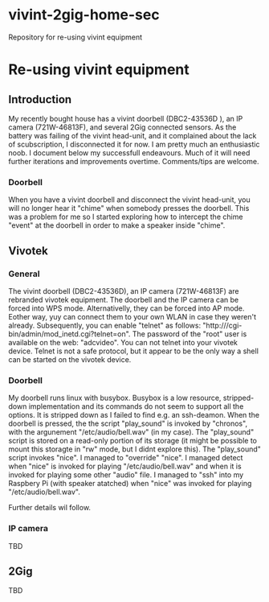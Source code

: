 # vivint-2gig-home-sec
Repository for re-using vivint equipment
# Re-using vivint equipment
## Introduction
My recently bought house has a vivint doorbell (DBC2-43536D ), an IP camera (721W-46813F), and several 2Gig connected sensors. As the battery was failing of the vivint head-unit, and it complained about the lack of scubscription, I disconnected it for now.
I am pretty much an enthusiastic noob. I document below my successfull endeavours. Much of it will need further iterations and improvements overtime. Comments/tips are welcome.
### Doorbell
When you have a vivint doorbell and disconnect the vivint head-unit, you will no longer hear it "chime" when somebody presses the doorbell. This was a problem for me so I started exploring how to intercept the chime "event" at the doorbell in order to make a speaker inside "chime".
## Vivotek
### General
The vivint doorbell (DBC2-43536D), an IP camera (721W-46813F) are rebranded vivotek equipment.
The doorbell and the IP camera can be forced into WPS mode. Alternativelly, they can be forced into AP mode. Eother way, yuy can connect them to your own WLAN in case they weren't already.
Subsequently, you can enable "telnet" as follows: "http://<IP-address of vivotek device>/cgi-bin/admin/mod_inetd.cgi?telnet=on".
The password of the "root" user is available on the web: "adcvideo". You can not telnet into your vivotek device. Telnet is not a safe protocol, but it appear to be the only way a shell can be started on the vivotek device. 
### Doorbell
My doorbell runs linux with busybox. Busybox is a low resource, stripped-down implementation and its commands do not seem to support all the options. It is stripped down as I failed to find e.g. an ssh-deamon.
When the doorbell is pressed, the the script "play_sound" is invoked by "chronos", with the argunement "/etc/audio/bell.wav" (in my case).
The "play_sound" script is stored on a read-only portion of its storage (it might be possible to mount this storagte in "rw" mode, but I didnt explore this). 
The "play_sound" script invokes "nice". I managed to "override" "nice". I managed detect when "nice" is invoked for playing "/etc/audio/bell.wav" and when it is invoked for playing some other "audio" file. I managed to "ssh" into my Raspbery Pi (with speaker atatched) when "nice" was invoked for playing "/etc/audio/bell.wav".
  
Further details wil follow.
### IP camera
TBD
## 2Gig
TBD



